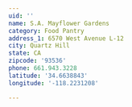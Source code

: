 ```yaml
---
uid: ''
name: S.A. Mayflower Gardens
category: Food Pantry
address_1: 6570 West Avenue L-12
city: Quartz Hill
state: CA
zipcode: '93536'
phone: 661.943.3228
latitude: '34.6638843'
longitude: '-118.2231208'

---
```

